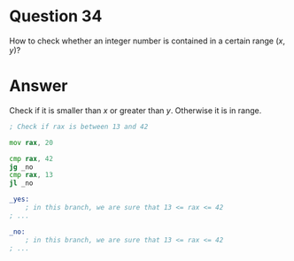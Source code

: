 
# Question 34


How to check whether an integer number is contained in a certain range $(x,y)$?


# Answer




Check if it is smaller than $x$ or greater than $y$. Otherwise it is in range.

```asm
; Check if rax is between 13 and 42 

mov rax, 20

cmp rax, 42
jg _no
cmp rax, 13
jl _no

_yes:
    ; in this branch, we are sure that 13 <= rax <= 42
; ...

_no:
    ; in this branch, we are sure that 13 <= rax <= 42
; ...

```





       
